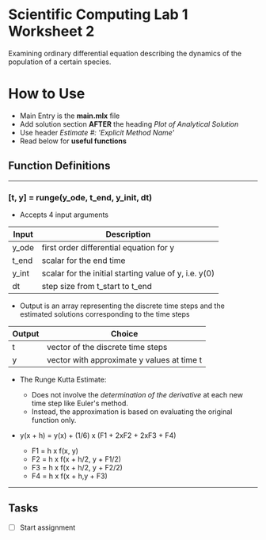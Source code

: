 # Scientific Computing Lab 1 Worksheet 2

Examining ordinary differential equation describing the dynamics of the
population of a certain species.

# How to Use

- Main Entry is the **main.mlx** file
- Add solution section **AFTER** the heading _Plot of Analytical Solution_
- Use header _Estimate #: 'Explicit Method Name'_
- Read below for **useful functions**

## Function Definitions

---

### [t, y] = runge(y_ode, t_end, y_init, dt)

- Accepts 4 input arguments

| Input | Description                                           |
| ----- | ----------------------------------------------------- |
| y_ode | first order differential equation for y               |
| t_end | scalar for the end time                               |
| y_int | scalar for the initial starting value of y, i.e. y(0) |
| dt    | step size from t_start to t_end                       |

- Output is an array representing the discrete time steps and the estimated solutions corresponding to the time steps

| Output | Choice                                     |
| ------ | ------------------------------------------ |
| t      | vector of the discrete time steps          |
| y      | vector with approximate y values at time t |

- The Runge Kutta Estimate:

  - Does not involve the _determination of the derivative_ at each new time step like Euler's method.
  - Instead, the approximation is based on evaluating the original function only.

- y(x + h) = y(x) + (1/6) x (F1 + 2xF2 + 2xF3 + F4)
  - F1 = h x f(x, y)
  - F2 = h x f(x + h/2, y + F1/2)
  - F3 = h x f(x + h/2, y + F2/2)
  - F4 = h x f(x + h,y + F3)

---

## Tasks

- [ ] Start assignment
